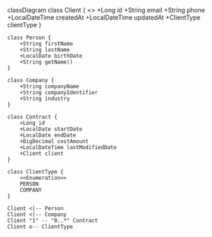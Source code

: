 classDiagram
    class Client {
        <<Abstract>>
        +Long id
        +String email
        +String phone
        +LocalDateTime createdAt
        +LocalDateTime updatedAt
        +ClientType clientType
    }

    class Person {
        +String firstName
        +String lastName
        +LocalDate birthDate
        +String getName()
    }

    class Company {
        +String companyName
        +String companyIdentifier
        +String industry
    }

    class Contract {
        +Long id
        +LocalDate startDate
        +LocalDate endDate
        +BigDecimal costAmount
        +LocalDateTime lastModifiedDate
        +Client client
    }

    class ClientType {
        <<Enumeration>>
        PERSON
        COMPANY
    }

    Client <|-- Person
    Client <|-- Company
    Client "1" -- "0..*" Contract
    Client o-- ClientType